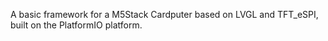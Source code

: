 A basic framework for a M5Stack Cardputer based on LVGL and TFT_eSPI, built on the PlatformIO platform.
